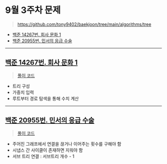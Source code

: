 # 9월 3주차 문제

> https://github.com/tony9402/baekjoon/tree/main/algorithms/tree

- [백준 14267번. 회사 문화 1](https://www.acmicpc.net/problem/14267)
- [백준 20955번. 민서의 응급 수술](https://www.acmicpc.net/problem/20955)


---

## [백준 14267번. 회사 문화 1](https://www.acmicpc.net/problem/14267)
> [풀이 코드](./BOJ14267.java)

- 트리 구성
- 가중치 입력
- 루트부터 경로 탐색을 통해 수치 계산

---

## [백준 20955번. 민서의 응급 수술](https://www.acmicpc.net/problem/20955)
> [풀이 코드](./BOJ20955.java)

- 주어진 그래프에서 연결을 끊거나 이어주는 횟수를 구해야 함
- 시냅스 간 사이클이 존재하면 지워야 함
- 서브 트리 연결 : 서브트리 개수 - 1

